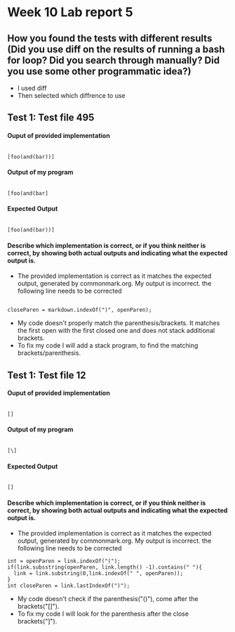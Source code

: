 # Week 10 Lab report 5

## How you found the tests with different results (Did you use diff on the results of running a bash for loop? Did you search through manually? Did you use some other programmatic idea?)
- I used diff
- Then selected which diffrence to use

## Test 1: Test file 495
#### Ouput of provided implementation
```

[foo(and(bar))]

```

#### Output of my program

```

[foo(and(bar]

```

#### Expected Output

```

[foo(and(bar))]

```


#### Describe which implementation is correct, or if you think neither is correct, by showing both actual outputs and indicating what the expected output is.
- The provided implementation is correct as it matches the expected output, generated by commonmark.org. My output is incorrect. the following line needs to be corrected 

```

closeParen = markdown.indexOf(")", openParen);

```

- My code doesn't properly match the parenthesis/brackets. It matches the first open with the first closed one and does not stack additional brackets.
- To fix my code I will add a stack program, to find the matching brackets/parenthesis.

## Test 1: Test file 12
#### Ouput of provided implementation
```

[]

```

#### Output of my program

```

[\]

```

#### Expected Output

```

[]

```

#### Describe which implementation is correct, or if you think neither is correct, by showing both actual outputs and indicating what the expected output is.
- The provided implementation is correct as it matches the expected output, generated by commonmark.org. My output is incorrect. the following line needs to be corrected 
```
int = openParen = link.indexOf("(");
if(link.subsstring(openParen, link.length() -1).contains(" "){
  link = link.substring(0,link.indexOf(" ", openParen));
}
int closeParen = link.lastIndexOf(")");

```
- My code doesn't check if the parenthesis("()"), come after the brackets("[]").
- To fix my code I will look for the parenthesis after the close brackets("]").



